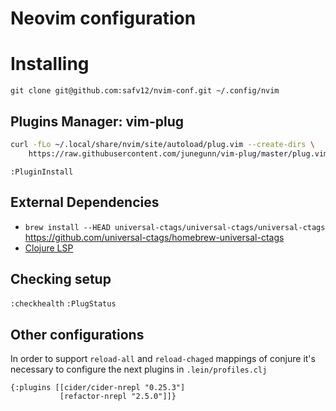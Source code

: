 # Neovim configuration

# Installing

`git clone git@github.com:safv12/nvim-conf.git ~/.config/nvim`

## Plugins Manager: vim-plug

```sh
curl -fLo ~/.local/share/nvim/site/autoload/plug.vim --create-dirs \
    https://raw.githubusercontent.com/junegunn/vim-plug/master/plug.vim
```

`:PluginInstall`

## External Dependencies

* `brew install --HEAD universal-ctags/universal-ctags/universal-ctags` \
   https://github.com/universal-ctags/homebrew-universal-ctags
* [Clojure LSP](https://clojure-lsp.io/)

## Checking setup

`:checkhealth`
`:PlugStatus`

## Other configurations

In order to support `reload-all` and `reload-chaged` mappings of conjure it's
necessary to configure the next plugins in `.lein/profiles.clj`

```
{:plugins [[cider/cider-nrepl "0.25.3"]
           [refactor-nrepl "2.5.0"]]}
```
